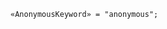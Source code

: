 <!-- This file is generated automatically by infrastructure scripts. Please don't edit by hand. -->

<!-- markdownlint-disable first-line-h1 -->

```{ .ebnf .slang-ebnf #AnonymousKeyword }
«AnonymousKeyword» = "anonymous";
```
